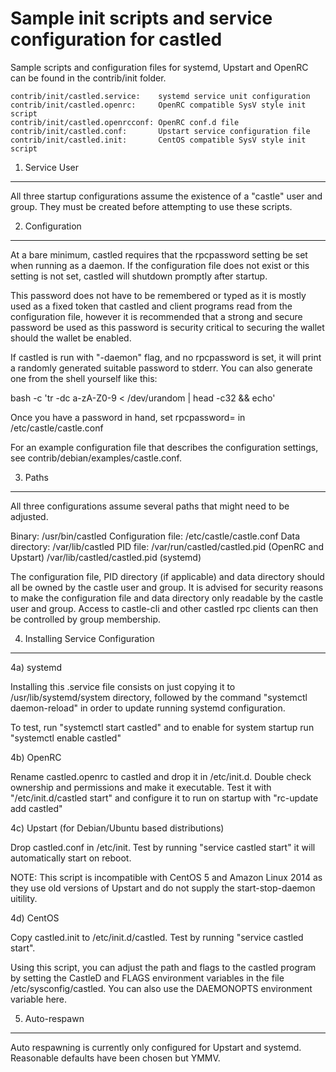 Sample init scripts and service configuration for castled
==========================================================

Sample scripts and configuration files for systemd, Upstart and OpenRC
can be found in the contrib/init folder.

    contrib/init/castled.service:    systemd service unit configuration
    contrib/init/castled.openrc:     OpenRC compatible SysV style init script
    contrib/init/castled.openrcconf: OpenRC conf.d file
    contrib/init/castled.conf:       Upstart service configuration file
    contrib/init/castled.init:       CentOS compatible SysV style init script

1. Service User
---------------------------------

All three startup configurations assume the existence of a "castle" user
and group.  They must be created before attempting to use these scripts.

2. Configuration
---------------------------------

At a bare minimum, castled requires that the rpcpassword setting be set
when running as a daemon.  If the configuration file does not exist or this
setting is not set, castled will shutdown promptly after startup.

This password does not have to be remembered or typed as it is mostly used
as a fixed token that castled and client programs read from the configuration
file, however it is recommended that a strong and secure password be used
as this password is security critical to securing the wallet should the
wallet be enabled.

If castled is run with "-daemon" flag, and no rpcpassword is set, it will
print a randomly generated suitable password to stderr.  You can also
generate one from the shell yourself like this:

bash -c 'tr -dc a-zA-Z0-9 < /dev/urandom | head -c32 && echo'

Once you have a password in hand, set rpcpassword= in /etc/castle/castle.conf

For an example configuration file that describes the configuration settings,
see contrib/debian/examples/castle.conf.

3. Paths
---------------------------------

All three configurations assume several paths that might need to be adjusted.

Binary:              /usr/bin/castled
Configuration file:  /etc/castle/castle.conf
Data directory:      /var/lib/castled
PID file:            /var/run/castled/castled.pid (OpenRC and Upstart)
                     /var/lib/castled/castled.pid (systemd)

The configuration file, PID directory (if applicable) and data directory
should all be owned by the castle user and group.  It is advised for security
reasons to make the configuration file and data directory only readable by the
castle user and group.  Access to castle-cli and other castled rpc clients
can then be controlled by group membership.

4. Installing Service Configuration
-----------------------------------

4a) systemd

Installing this .service file consists on just copying it to
/usr/lib/systemd/system directory, followed by the command
"systemctl daemon-reload" in order to update running systemd configuration.

To test, run "systemctl start castled" and to enable for system startup run
"systemctl enable castled"

4b) OpenRC

Rename castled.openrc to castled and drop it in /etc/init.d.  Double
check ownership and permissions and make it executable.  Test it with
"/etc/init.d/castled start" and configure it to run on startup with
"rc-update add castled"

4c) Upstart (for Debian/Ubuntu based distributions)

Drop castled.conf in /etc/init.  Test by running "service castled start"
it will automatically start on reboot.

NOTE: This script is incompatible with CentOS 5 and Amazon Linux 2014 as they
use old versions of Upstart and do not supply the start-stop-daemon uitility.

4d) CentOS

Copy castled.init to /etc/init.d/castled. Test by running "service castled start".

Using this script, you can adjust the path and flags to the castled program by
setting the CastleD and FLAGS environment variables in the file
/etc/sysconfig/castled. You can also use the DAEMONOPTS environment variable here.

5. Auto-respawn
-----------------------------------

Auto respawning is currently only configured for Upstart and systemd.
Reasonable defaults have been chosen but YMMV.
